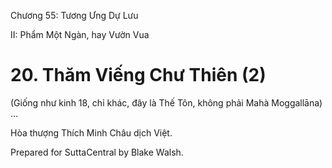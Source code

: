  

Chương 55: Tương Ưng Dự Lưu

II: Phẩm Một Ngàn, hay Vườn Vua

# 20\. Thăm Viếng Chư Thiên (2)

(Giống như kinh 18, chỉ khác, đây là Thế Tôn, không phải Mahà Moggallāna) …

Hòa thượng Thích Minh Châu dịch Việt.

Prepared for SuttaCentral by Blake Walsh.